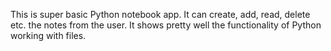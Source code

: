 This is super basic Python notebook app. It can create, add, read, delete etc. the notes from the user. It shows pretty well the functionality of Python working with files.
